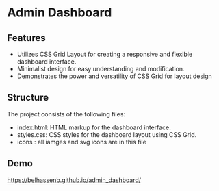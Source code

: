 # Admin Dashboard

## Features
* Utilizes CSS Grid Layout for creating a responsive and flexible dashboard interface.
* Minimalist design for easy understanding and modification.
* Demonstrates the power and versatility of CSS Grid for layout design

## Structure 
The project consists of the following files:

* index.html: HTML markup for the dashboard interface.
* styles.css: CSS styles for the dashboard layout using CSS Grid.
* icons : all iamges and svg icons are in this file

## Demo
https://belhassenb.github.io/admin_dashboard/

